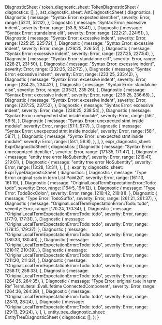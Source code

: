 DiagnosticSheet {
    token_diagnostic_sheet: TokenDiagnosticSheet {
        diagnostics: [],
    },
    ast_diagnostic_sheet: AstDiagnosticSheet {
        diagnostics: [
            Diagnostic {
                message: "Syntax Error: expected identifier",
                severity: Error,
                range: [52:11, 52:12),
            },
            Diagnostic {
                message: "Syntax Error: excessive indent",
                severity: Error,
                range: [53:9, 53:41),
            },
            Diagnostic {
                message: "Syntax Error: standalone elif",
                severity: Error,
                range: [222:21, 224:51),
            },
            Diagnostic {
                message: "Syntax Error: excessive indent",
                severity: Error,
                range: [225:25, 225:72),
            },
            Diagnostic {
                message: "Syntax Error: excessive indent",
                severity: Error,
                range: [226:25, 226:52),
            },
            Diagnostic {
                message: "Syntax Error: excessive indent",
                severity: Error,
                range: [227:25, 227:54),
            },
            Diagnostic {
                message: "Syntax Error: standalone elif",
                severity: Error,
                range: [228:21, 231:50),
            },
            Diagnostic {
                message: "Syntax Error: excessive indent",
                severity: Error,
                range: [232:25, 232:72),
            },
            Diagnostic {
                message: "Syntax Error: excessive indent",
                severity: Error,
                range: [233:25, 233:42),
            },
            Diagnostic {
                message: "Syntax Error: excessive indent",
                severity: Error,
                range: [234:25, 234:42),
            },
            Diagnostic {
                message: "Syntax Error: standalone else",
                severity: Error,
                range: [235:21, 235:26),
            },
            Diagnostic {
                message: "Syntax Error: excessive indent",
                severity: Error,
                range: [236:25, 236:68),
            },
            Diagnostic {
                message: "Syntax Error: excessive indent",
                severity: Error,
                range: [237:25, 237:52),
            },
            Diagnostic {
                message: "Syntax Error: excessive indent",
                severity: Error,
                range: [238:25, 238:54),
            },
            Diagnostic {
                message: "Syntax Error: unexpected stmt inside module",
                severity: Error,
                range: [56:1, 56:5),
            },
            Diagnostic {
                message: "Syntax Error: unexpected stmt inside module",
                severity: Error,
                range: [57:1, 57:7),
            },
            Diagnostic {
                message: "Syntax Error: unexpected stmt inside module",
                severity: Error,
                range: [58:1, 58:7),
            },
            Diagnostic {
                message: "Syntax Error: unexpected stmt inside module",
                severity: Error,
                range: [59:1, 59:8),
            },
        ],
    },
    expr_diagnostic_sheet: ExprDiagnosticSheet {
        diagnostics: [
            Diagnostic {
                message: "Syntax Error: unrecognized identifier",
                severity: Error,
                range: [171:35, 171:47),
            },
            Diagnostic {
                message: "entity tree error NoSubentity",
                severity: Error,
                range: [219:47, 219:61),
            },
            Diagnostic {
                message: "entity tree error NoSubentity",
                severity: Error,
                range: [13:28, 13:31),
            },
        ],
    },
    expr_ty_diagnostic_sheet: ExprTypeDiagnosticSheet {
        diagnostics: [
            Diagnostic {
                message: "Type Error: original `todo` in term List Point2d",
                severity: Error,
                range: [161:13, 161:19),
            },
            Diagnostic {
                message: "OriginalLocalTermExpectationError::Todo: todo",
                severity: Error,
                range: [164:5, 164:12),
            },
            Diagnostic {
                message: "Type Error: TodoBoxColon",
                severity: Error,
                range: [210:42, 210:81),
            },
            Diagnostic {
                message: "Type Error: TodoSuffix",
                severity: Error,
                range: [261:21, 261:37),
            },
            Diagnostic {
                message: "OriginalLocalTermExpectationError::Todo: todo",
                severity: Error,
                range: [170:24, 170:34),
            },
            Diagnostic {
                message: "OriginalLocalTermExpectationError::Todo: todo",
                severity: Error,
                range: [177:9, 177:31),
            },
            Diagnostic {
                message: "OriginalLocalTermExpectationError::Todo: todo",
                severity: Error,
                range: [179:15, 179:37),
            },
            Diagnostic {
                message: "OriginalLocalTermExpectationError::Todo: todo",
                severity: Error,
                range: [180:33, 180:40),
            },
            Diagnostic {
                message: "OriginalLocalTermExpectationError::Todo: todo",
                severity: Error,
                range: [210:17, 210:39),
            },
            Diagnostic {
                message: "OriginalLocalTermExpectationError::Todo: todo",
                severity: Error,
                range: [211:20, 211:32),
            },
            Diagnostic {
                message: "OriginalLocalTermExpectationError::Todo: todo",
                severity: Error,
                range: [258:17, 258:33),
            },
            Diagnostic {
                message: "OriginalLocalTermExpectationError::Todo: todo",
                severity: Error,
                range: [264:25, 264:35),
            },
            Diagnostic {
                message: "Type Error: original `todo` in term Ref TermLiteral::EvalLifetime ConnectedComponent",
                severity: Error,
                range: [264:36, 264:38),
            },
            Diagnostic {
                message: "OriginalLocalTermExpectationError::Todo: todo",
                severity: Error,
                range: [28:13, 28:24),
            },
            Diagnostic {
                message: "OriginalLocalTermExpectationError::Todo: todo",
                severity: Error,
                range: [29:13, 29:24),
            },
        ],
    },
    entity_tree_diagnostic_sheet: EntityTreeDiagnosticSheet {
        diagnostics: [],
    },
}